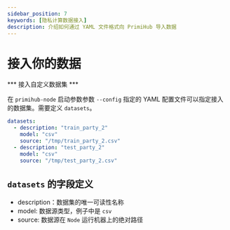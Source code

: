 ```yaml
---
sidebar_position: 7
keywords: [隐私计算数据接入]
description: 介绍如何通过 YAML 文件格式向 PrimiHub 导入数据
---
```


# 接入你的数据

*** 接入自定义数据集 ***

在 `primihub-node` 启动参数参数 `--config` 指定的 YAML 配置文件可以指定接入的数据集。需要定义 `datasets`。

```yaml
datasets:
  - description: "train_party_2"
    model: "csv"
    source: "/tmp/train_party_2.csv" 
  - description: "test_party_2"
    model: "csv"
    source: "/tmp/test_party_2.csv"
```
## `datasets` 的字段定义

* description：数据集的唯一可读性名称
* model: 数据源类型，例子中是 `csv`
* source: 数据源在 `Node` 运行机器上的绝对路径
